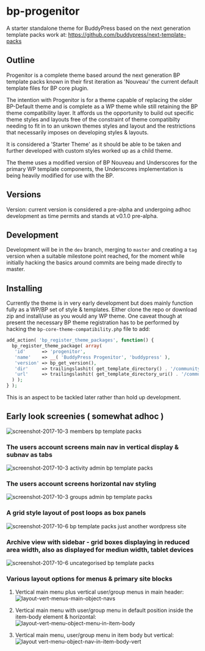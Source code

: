 # bp-progenitor
A starter standalone theme for BuddyPress based on the next generation template packs work at:
https://github.com/buddypress/next-template-packs

## Outline
Progenitor is a complete theme based around the next generation BP template packs known in their first iteration as 'Nouveau' the current default template files for BP core plugin.

The intention with Progenitor is for a theme capable of replacing the older BP-Default theme and is complete as a WP theme while still retaining the BP theme compatibility layer. It affords us the opportunity to build out specific theme styles and layouts free of the constraint of theme compatibilty needing to fit in to an unkown themes styles and layout and the restrictions that necessarily imposes on developing styles & layouts.

It is considered a 'Starter Theme' as it should be able to be taken and further developed with custom styles worked up as a child theme.

The theme uses a modified version of BP Nouveau and Underscores for the primary WP template components, the Underscores implementation is being heavily modified for use with the BP.

## Versions
Version: current version is considered a pre-alpha and undergoing adhoc development as time permits and stands at v0.1.0 pre-alpha.

## Development
Development will be in the `dev` branch, merging to `master` and creating a `tag` version when a suitable milestone point reached, for the moment while initially hacking the basics around commits are being made directly to master. 

## Installing
Currently the theme is in very early development but does mainly function fully as a WP/BP set of style & templates. Either clone the repo or download zip and install/use as you would any WP theme.
One caveat though at present the necessary BP theme registration has to be performed by hacking the `bp-core-theme-compatibility.php` file to add:
```php
add_action( 'bp_register_theme_packages', function() {
  bp_register_theme_package( array(
   'id'      => 'progenitor',
   'name'    => __( 'BuddyPress Progenitor', 'buddypress' ),
   'version' => bp_get_version(),
   'dir'     => trailingslashit( get_template_directory() . '/community' ),
   'url'     => trailingslashit( get_template_directory_uri() . '/community' ),
  ) );
} );
```
	
This is an aspect to be tackled later rather than hold up development.
	
## Early look screenies ( somewhat adhoc )

![screenshot-2017-10-3 members bp template packs](https://user-images.githubusercontent.com/499419/31141148-71f94a7c-a86e-11e7-9c29-0af933202182.png)

### The users account screens main nav in vertical display & subnav as tabs
![screenshot-2017-10-3 activity admin bp template packs](https://user-images.githubusercontent.com/499419/31142407-17248b8a-a872-11e7-9e74-d5278d3cb1de.png)

### The users account screens horizontal nav styling
![screenshot-2017-10-3 groups admin bp template packs](https://user-images.githubusercontent.com/499419/31142705-fd6268a6-a872-11e7-9d0c-fd8c90f44143.png)

### A grid style layout of post loops as box panels
![screenshot-2017-10-6 bp template packs just another wordpress site](https://user-images.githubusercontent.com/499419/31270382-1a3bf8c4-aa7c-11e7-95ba-4c4c197653d4.png)

### Archive view with sidebar - grid boxes displaying in reduced area width, also as displayed for mediun width, tablet devices
![screenshot-2017-10-6 uncategorised bp template packs](https://user-images.githubusercontent.com/499419/31270783-a46d6b30-aa7d-11e7-8eeb-3ac9986111c7.png)

### Various layout options for menus & primary site blocks

1. Vertical main menu plus vertical user/group menus in main header:
![layout-vert-menus-main-object-navs](https://user-images.githubusercontent.com/499419/32379855-95174266-c0a6-11e7-991c-33ee7e95c576.png)

2. Vertical main menu with user/group menu in default position inside the item-body element & horizontal:
![layout-vert-menu-object-menu-in-item-body](https://user-images.githubusercontent.com/499419/32380265-8b84899c-c0a7-11e7-9ca3-25c818894fde.png)

3. Vertical main menu, user/group menu in item body but vertical:
![layout vert-menu-object-nav-in-item-body-vert](https://user-images.githubusercontent.com/499419/32380607-5e72425e-c0a8-11e7-9a03-3daee460d964.png)

